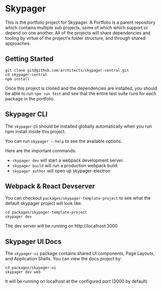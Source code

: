 # Skypager

This is the portfolio project for Skypager.  A Portfolio is
a parent repository which contains multiple sub projects,
some of which which support or depend on one another.  All
of the projects will share dependencies and tooling by
virtue of the project's folder structure, and through shared
approaches.

## Getting Started

```
git clone git@github.com:architects/skypager-central.git
cd skypager-central
npm install
```

Once this project is cloned and the dependencies are
installed, you should be able to run `npm run test` and see
that the entire test suite runs for each package in the
portfolio.

## Skypager CLI

The `skypager` cli should be installed globally
automatically when you run npm install inside this project.

You can run `skypager --help` to see the available options.

Here are the important commands:

- `skypager dev` will start a webpack development server.
- `skypager build` will run a production webpack build.
- `skypager author` will open up skypager-electron

## Webpack & React Devserver

You can checkout `packages/skypager-template-project` to see
what the default skypager project will look like.

```
cd packages/skypager-template-project
skypager dev
```

The dev server will be running on http://localhost:3000

## Skypager UI Docs

The `skypager-ui` package contains shared UI components,
Page Layouts, and Application Shells.  You can view the docs
project by:

```
cd packages/skypager-ui
skypager dev web
```

It will be running on localhost at the configured port (3000
by default)

